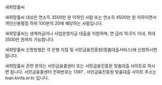 새희망홀씨

새희망홀씨 대상은 연소득 3500만 원 이하인 사람 또는 연소득 4500만 원 이하이면서 개인신용평점 하위 100분의 20에 해당하는 사람입니다.

새희망홀씨는 생계자금이나 사업운영자금 대출을 지원하며, 연 금리 10.5% 이내, 최대 3500만 원까지 가능합니다.

새희망홀씨 신청방법은 각 은행 지점 및 서민금융진흥원(맞춤대출서비스)에 신청하시면 됩니다.

새희망홀씨 관련 문의는 서민금융콜센터 또는 서민금융진흥원 맞춤대출 사이트로 하시면 됩니다.
서민금융콜센터 전화번호는 1397 , 서민금융진흥원 맞춤대출 사이트 주소는 loan.kinfa.or.kr 입니다.
